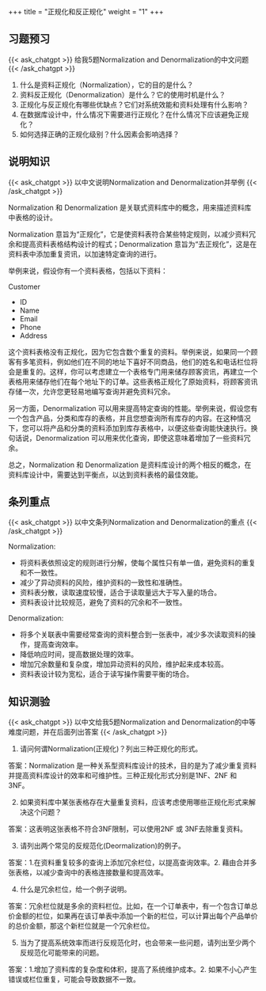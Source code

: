 +++
title = "正规化和反正规化"
weight = "1"
+++
## 习题预习
{{< ask_chatgpt >}}
给我5题Normalization and Denormalization的中文问题
{{< /ask_chatgpt >}}



1. 什么是资料正规化（Normalization），它的目的是什么？
2. 资料反正规化（Denormalization）是什么？它的使用时机是什么？
3. 正规化与反正规化有哪些优缺点？它们对系统效能和资料处理有什么影响？
4. 在数据库设计中，什么情况下需要进行正规化？在什么情况下应该避免正规化？
5. 如何选择正确的正规化级别？什么因素会影响选择？   

## 说明知识
{{< ask_chatgpt >}}
以中文说明Normalization and Denormalization并举例
{{< /ask_chatgpt >}}



Normalization 和 Denormalization 是关联式资料库中的概念，用来描述资料库中表格的设计。

Normalization 意旨为“正规化”，它是使资料表符合某些特定规则，以减少资料冗余和提高资料表格结构设计的程式；Denormalization 意旨为“去正规化”，这是在资料表中添加重复资讯，以加速特定查询的进行。

举例来说，假设你有一个资料表格，包括以下资料：

Customer
- ID
- Name
- Email
- Phone
- Address

这个资料表格没有正规化，因为它包含数个重复的资料。举例来说，如果同一个顾客有多笔资料，例如他们在不同的地址下喜好不同商品，他们的姓名和电话栏位将会是重复的。这样，你可以考虑建立一个表格专门用来储存顾客资讯，再建立一个表格用来储存他们在每个地址下的订单。这些表格正规化了原始资料，将顾客资讯存储一次，允许您更轻易地编写查询并避免资料冗余。

另一方面，Denormalization 可以用来提高特定查询的性能。举例来说，假设您有一个包含产品，分类和库存的表格，并且您想查询所有库存的内容。在这种情况下，您可以将产品和分类的资料添加到库存表格中，以便这些查询能快速执行。换句话说，Denormalization 可以用来优化查询，即使这意味着增加了一些资料冗余。

总之，Normalization 和 Denormalization 是资料库设计的两个相反的概念，在资料库设计中，需要达到平衡点，以达到资料表格的最佳效能。   

## 条列重点
{{< ask_chatgpt >}}
以中文条列Normalization and Denormalization的重点
{{< /ask_chatgpt >}}



Normalization:
- 将资料表依照设定的规则进行分解，使每个属性只有单一值，避免资料的重复和不一致性。
- 减少了异动资料的风险，维护资料的一致性和准确性。
- 资料表分散，读取速度较慢，适合于读取量远大于写入量的场合。
- 资料表设计比较规范，避免了资料的冗余和不一致性。

Denormalization:
- 将多个关联表中需要经常查询的资料整合到一张表中，减少多次读取资料的操作，提高查询效率。
- 降低响应时间，提高数据处理的效率。
- 增加冗余数量和复杂度，增加异动资料的风险，维护起来成本较高。
- 资料表设计较为宽松，适合于读写操作需要平衡的场合。   

## 知识测验
{{< ask_chatgpt >}}
以中文给我5题Normalization and Denormalization的中等难度问题，并在后面列出答案
{{< /ask_chatgpt >}}



1. 请问何谓Normalization(正规化)？列出三种正规化的形式。

答案：Normalization 是一种关系型资料库设计的技术，目的是为了减少重复资料并提高资料库设计的效率和可维护性。三种正规化形式分别是1NF、2NF 和 3NF。

2. 如果资料库中某张表格存在大量重复资料，应该考虑使用哪些正规化形式来解决这个问题？

答案：这表明这张表格不符合3NF限制，可以使用2NF 或 3NF去除重复资料。

3. 请列出两个常见的反规范化(Deormalization)的例子。

答案：1.在资料重复较多的查询上添加冗余栏位，以提高查询效率。2. 藉由合并多张表格，以减少查询中的表格连接数量和提高效率。

4. 什么是冗余栏位，给一个例子说明。

答案：冗余栏位就是多余的资料栏位。比如，在一个订单表中，有一个包含订单总价金额的栏位，如果再在该订单表中添加一个新的栏位，可以计算出每个产品单价的总价金额，那这个新栏位就是一个冗余栏位。

5. 当为了提高系统效率而进行反规范化时，也会带来一些问题，请列出至少两个反规范化可能带来的问题。

答案：1.增加了资料库的复杂度和体积，提高了系统维护成本。2. 如果不小心产生错误或栏位重复，可能会导致数据不一致。   

